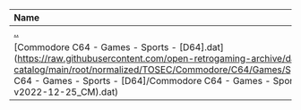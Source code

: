 |Name|Size|
|:---|---:|
|[..](../index.html)|DIR|
|[Commodore C64 - Games - Sports - [D64].dat](https://raw.githubusercontent.com/open-retrogaming-archive/dat-catalog/main/root/normalized/TOSEC/Commodore/C64/Games/Sports/[D64]/Commodore C64 - Games - Sports - [D64]/Commodore C64 - Games - Sports - [D64] (TOSEC-v2022-12-25_CM).dat)|4996569|
